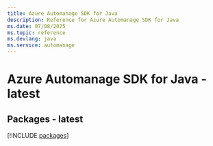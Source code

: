 ```yaml
---
title: Azure Automanage SDK for Java
description: Reference for Azure Automanage SDK for Java
ms.date: 07/08/2025
ms.topic: reference
ms.devlang: java
ms.service: automanage
---
```

# Azure Automanage SDK for Java - latest
## Packages - latest
[!INCLUDE [packages](automanage-index.md)]